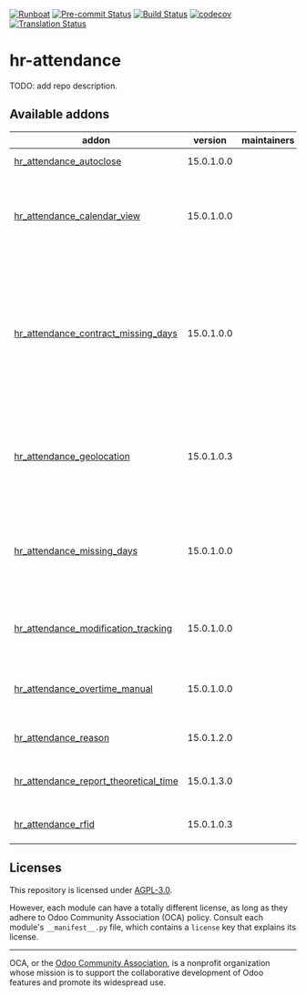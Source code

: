 
[![Runboat](https://img.shields.io/badge/runboat-Try%20me-875A7B.png)](https://runboat.odoo-community.org/builds?repo=OCA/hr-attendance&target_branch=15.0)
[![Pre-commit Status](https://github.com/OCA/hr-attendance/actions/workflows/pre-commit.yml/badge.svg?branch=15.0)](https://github.com/OCA/hr-attendance/actions/workflows/pre-commit.yml?query=branch%3A15.0)
[![Build Status](https://github.com/OCA/hr-attendance/actions/workflows/test.yml/badge.svg?branch=15.0)](https://github.com/OCA/hr-attendance/actions/workflows/test.yml?query=branch%3A15.0)
[![codecov](https://codecov.io/gh/OCA/hr-attendance/branch/15.0/graph/badge.svg)](https://codecov.io/gh/OCA/hr-attendance)
[![Translation Status](https://translation.odoo-community.org/widgets/hr-attendance-15-0/-/svg-badge.svg)](https://translation.odoo-community.org/engage/hr-attendance-15-0/?utm_source=widget)

<!-- /!\ do not modify above this line -->

# hr-attendance

TODO: add repo description.

<!-- /!\ do not modify below this line -->

<!-- prettier-ignore-start -->

[//]: # (addons)

Available addons
----------------
addon | version | maintainers | summary
--- | --- | --- | ---
[hr_attendance_autoclose](hr_attendance_autoclose/) | 15.0.1.0.0 |  | Close stale Attendances
[hr_attendance_calendar_view](hr_attendance_calendar_view/) | 15.0.1.0.0 |  | This module adds the calendar view as an option to display attendance
[hr_attendance_contract_missing_days](hr_attendance_contract_missing_days/) | 15.0.1.0.0 |  | This modules combines the generation of attendances for working days without attendance with HR contracts
[hr_attendance_geolocation](hr_attendance_geolocation/) | 15.0.1.0.3 |  | With this module the geolocation of the user is tracked at the check-in/check-out step
[hr_attendance_missing_days](hr_attendance_missing_days/) | 15.0.1.0.0 |  | This modules generates attendances for working days without attendance
[hr_attendance_modification_tracking](hr_attendance_modification_tracking/) | 15.0.1.0.0 |  | Attendance changes will now be registered in the chatter.
[hr_attendance_overtime_manual](hr_attendance_overtime_manual/) | 15.0.1.0.0 |  | Allows adding manual overtime records
[hr_attendance_reason](hr_attendance_reason/) | 15.0.1.2.0 |  | HR Attendance Reason
[hr_attendance_report_theoretical_time](hr_attendance_report_theoretical_time/) | 15.0.1.3.0 |  | Theoretical vs Attended Time Analysis
[hr_attendance_rfid](hr_attendance_rfid/) | 15.0.1.0.3 |  | HR Attendance RFID

[//]: # (end addons)

<!-- prettier-ignore-end -->

## Licenses

This repository is licensed under [AGPL-3.0](LICENSE).

However, each module can have a totally different license, as long as they adhere to Odoo Community Association (OCA)
policy. Consult each module's `__manifest__.py` file, which contains a `license` key
that explains its license.

----
OCA, or the [Odoo Community Association](http://odoo-community.org/), is a nonprofit
organization whose mission is to support the collaborative development of Odoo features
and promote its widespread use.
